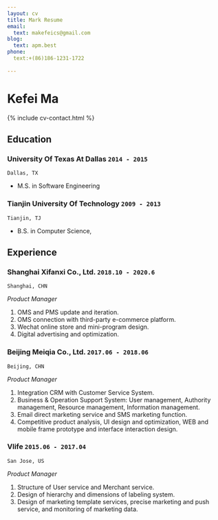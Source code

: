 ```yaml
---
layout: cv
title: Mark Resume
email:
  text: makefeics@gmail.com
blog:
  text: apm.best
phone:
  text:+(86)186-1231-1722
  
---
```



# Kefei **Ma**

<!--
include contact information from the front matter
Supported arguments:
    - homepage: url, text
    - phone
    - email
-->

{% include cv-contact.html %}

## Education

### **University Of Texas At Dallas** `2014 - 2015`

```
Dallas, TX 
```

- M.S. in Software Engineering

### **Tianjin University Of Technology** `2009 - 2013`

```
Tianjin, TJ
```

- B.S. in Computer Science,


## Experience

### **Shanghai Xifanxi Co., Ltd.** `2018.10 - 2020.6`

```
Shanghai, CHN
```

_Product Manager_<br>

1. OMS and PMS update and iteration.
2. OMS connection with third-party e-commerce platform.
3. Wechat online store and mini-program design.
4. Digital advertising and optimization.

### **Beijing Meiqia Co., Ltd.** `2017.06 - 2018.06`

```
Beijing, CHN
```

_Product Manager_<br>

1. Integration CRM with Customer Service System.
2. Business & Operation Support System: User management, Authority management, Resource management, Information management.
3. Email direct marketing service and SMS marketing function.
4. Competitive product analysis, UI design and optimization, WEB and mobile frame prototype and interface interaction design.


### **Vlife** `2015.06 - 2017.04`

```
San Jose, US
```

_Product Manager_<br>

1. Structure of User service and Merchant service.
2. Design of hierarchy and dimensions of labeling system.
3. Design of marketing template services, precise marketing and push service, and monitoring of marketing data.


<!-- ### Footer

Last updated: May 2020 -->

